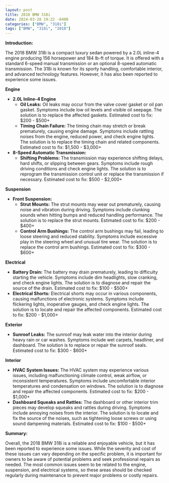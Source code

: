 ```yaml
---
layout: post
title: 2018 BMW 318i
date: 2024-03-28 19:22 -0400
categories: ["BMW", "318i"]
tags: ["BMW", "318i", "2018"]
---
```

**Introduction:**

The 2018 BMW 318i is a compact luxury sedan powered by a 2.0L inline-4 engine producing 156 horsepower and 184 lb-ft of torque. It is offered with a standard 6-speed manual transmission or an optional 8-speed automatic transmission. The 318i is known for its sporty handling, comfortable interior, and advanced technology features. However, it has also been reported to experience some issues.

**Engine**

* **2.0L Inline-4 Engine**
    * **Oil Leaks:** Oil leaks may occur from the valve cover gasket or oil pan gasket. Symptoms include low oil levels and visible oil seepage. The solution is to replace the affected gaskets. Estimated cost to fix: $200 - $500+
    * **Timing Chain Failure:** The timing chain may stretch or break prematurely, causing engine damage. Symptoms include rattling noises from the engine, reduced power, and check engine lights. The solution is to replace the timing chain and related components. Estimated cost to fix: $1,500 - $3,000+
* **8-Speed Automatic Transmission:**
    * **Shifting Problems:** The transmission may experience shifting delays, hard shifts, or slipping between gears. Symptoms include rough driving conditions and check engine lights. The solution is to reprogram the transmission control unit or replace the transmission if necessary. Estimated cost to fix: $500 - $2,000+

**Suspension**

* **Front Suspension:**
    * **Strut Mounts:** The strut mounts may wear out prematurely, causing noise and vibration during driving. Symptoms include clunking sounds when hitting bumps and reduced handling performance. The solution is to replace the strut mounts. Estimated cost to fix: $200 - $400+
    * **Control Arm Bushings:** The control arm bushings may fail, leading to loose steering and reduced stability. Symptoms include excessive play in the steering wheel and unusual tire wear. The solution is to replace the control arm bushings. Estimated cost to fix: $300 - $600+

**Electrical**

* **Battery Drain:** The battery may drain prematurely, leading to difficulty starting the vehicle. Symptoms include dim headlights, slow cranking, and check engine lights. The solution is to diagnose and repair the source of the drain. Estimated cost to fix: $100 - $500+
* **Electrical Shorts:** Electrical shorts may occur in various components, causing malfunctions of electronic systems. Symptoms include flickering lights, inoperative gauges, and check engine lights. The solution is to locate and repair the affected components. Estimated cost to fix: $200 - $1,000+

**Exterior**

* **Sunroof Leaks:** The sunroof may leak water into the interior during heavy rain or car washes. Symptoms include wet carpets, headliner, and dashboard. The solution is to replace or repair the sunroof seals. Estimated cost to fix: $300 - $600+

**Interior**

* **HVAC System Issues:** The HVAC system may experience various issues, including malfunctioning climate control, weak airflow, or inconsistent temperatures. Symptoms include uncomfortable interior temperatures and condensation on windows. The solution is to diagnose and repair the affected components. Estimated cost to fix: $200 - $1,000+
* **Dashboard Squeaks and Rattles:** The dashboard or other interior trim pieces may develop squeaks and rattles during driving. Symptoms include annoying noises from the interior. The solution is to locate and fix the source of the noises, such as tightening loose screws or using sound dampening materials. Estimated cost to fix: $100 - $500+

**Summary:**

Overall, the 2018 BMW 318i is a reliable and enjoyable vehicle, but it has been reported to experience some issues. While the severity and cost of these issues can vary depending on the specific problem, it is important for owners to be aware of potential problems and seek professional repairs as needed. The most common issues seem to be related to the engine, suspension, and electrical systems, so these areas should be checked regularly during maintenance to prevent major problems or costly repairs.
